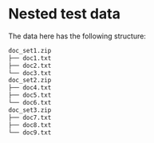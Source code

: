 # Nested test data

The data here has the following structure:

```bash
doc_set1.zip
├── doc1.txt
├── doc2.txt
└── doc3.txt
doc_set2.zip
├── doc4.txt
├── doc5.txt
└── doc6.txt
doc_set3.zip
├── doc7.txt
├── doc8.txt
└── doc9.txt
```
